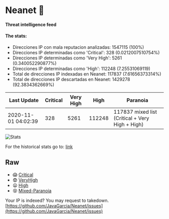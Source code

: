 # Neanet :hocho:
#### Threat intelligence feed
#### The stats:

- Direcciones IP con mala reputacion analizadas: 1547115 (100%)
- Direcciones IP determinadas como 'Critical':  328 (0.0212007510754%)
- Direcciones IP determinadas como 'Very High':  5261 (0.340052290877%)
- Direcciones IP determinadas como 'High':  112248 (7.25531069119)
- Total de direcciones IP indexadas en Neanet:  117837 (7.61656373314%)
- Total de direcciones IP descartadas en Neanet:  1429278 (92.3834362669%)

| Last Update | Critical | Very High | High | Paranoia |
| --- | --- | --- | --- | --- |
| 2020-11-01 04:02:39 | 328 | 5261 | 112248 | 117837 mixed list (Critical + Very High + High)|

![Stats](https://docs.google.com/spreadsheets/d/e/2PACX-1vSnaNMIXVabIpDJjufMlzH7poXnshF3mgd8Is1g9ytUEzVsP5my4Trn8f-xkoLLQ38xpL3HtmUexLo6/pubchart?oid=501124687&format=image)

For the historical stats go to: [link](/stats.csv)
## Raw
- :scream: [Critical](https://raw.githubusercontent.com/JavaGarcia/Neanet/master/blacklists/neanet_critical.txt)
- :fearful: [VeryHigh](https://raw.githubusercontent.com/JavaGarcia/Neanet/master/blacklists/neanet_veryHigh.txtt)
- :frowning: [High](https://raw.githubusercontent.com/JavaGarcia/Neanet/master/blacklists/neanet_high.txt)
- :dizzy_face: [Mixed-Paranoia](https://raw.githubusercontent.com/JavaGarcia/Neanet/master/blacklists/neanet_all.txt)


Your IP is indexed? You may request to takedown. [https://github.com/JavaGarcia/Neanet/issues](https://github.com/JavaGarcia/Neanet/issues)
























































































































































































































































































































































































































































































































































































































































































































































































































































































































































































































































































































































































































































































































































































































































































































































































































































































































































































































































































